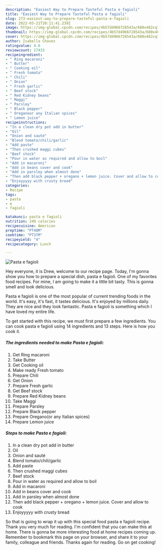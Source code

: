```yaml
---
description: "Easiest Way to Prepare Tasteful Pasta e fagioli"
title: "Easiest Way to Prepare Tasteful Pasta e fagioli"
slug: 273-easiest-way-to-prepare-tasteful-pasta-e-fagioli
date: 2022-03-21T20:11:41.239Z
image: https://img-global.cpcdn.com/recipes/4b57d4966728543a/680x482cq70/pasta-e-fagioli-recipe-main-photo.jpg
thumbnail: https://img-global.cpcdn.com/recipes/4b57d4966728543a/680x482cq70/pasta-e-fagioli-recipe-main-photo.jpg
cover: https://img-global.cpcdn.com/recipes/4b57d4966728543a/680x482cq70/pasta-e-fagioli-recipe-main-photo.jpg
author: Isabella Chavez
ratingvalue: 4.6
reviewcount: 17433
recipeingredient:
- " Ring macaroni"
- " Butter"
- " Cooking oil"
- " Fresh tomato"
- " Chili"
- " Onion"
- " Fresh garlic"
- " Beef stock"
- " Red Kidney beans"
- " Maggi"
- " Parsley"
- " Black pepper"
- " Oreganoor any Italian spices"
- " Lemon juice"
recipeinstructions:
- "In a clean dry pot add in butter"
- "Oil"
- "Onion and sauté"
- "Blend tomato/chili/garlic"
- "Add paste"
- "Then crushed maggi cubes"
- "Beef stock"
- "Pour in water as required and allow to boil"
- "Add in macaroni"
- "Add in beans cover and cook"
- "Add in parsley when almost done"
- "Then add black pepper + oregano + lemon juice. Cover and allow to cook"
- "Enjoyyyyy with crusty bread"
categories:
- Recipe
tags:
- pasta
- e
- fagioli

katakunci: pasta e fagioli 
nutrition: 249 calories
recipecuisine: American
preptime: "PT40M"
cooktime: "PT37M"
recipeyield: "4"
recipecategory: Lunch

---
```



![Pasta e fagioli](https://img-global.cpcdn.com/recipes/4b57d4966728543a/680x482cq70/pasta-e-fagioli-recipe-main-photo.jpg)

Hey everyone, it is Drew, welcome to our recipe page. Today, I'm gonna show you how to prepare a special dish, pasta e fagioli. One of my favorites food recipes. For mine, I am going to make it a little bit tasty. This is gonna smell and look delicious.

Pasta e fagioli is one of the most popular of current trending foods in the world. It's easy, it's fast, it tastes delicious. It's enjoyed by millions daily. They are nice and they look fantastic. Pasta e fagioli is something which I have loved my entire life.




To get started with this recipe, we must first prepare a few ingredients. You can cook pasta e fagioli using 14 ingredients and 13 steps. Here is how you cook it.

<!--inarticleads1-->

##### The ingredients needed to make Pasta e fagioli:

1. Get  Ring macaroni
1. Take  Butter
1. Get  Cooking oil
1. Make ready  Fresh tomato
1. Prepare  Chili
1. Get  Onion
1. Prepare  Fresh garlic
1. Get  Beef stock
1. Prepare  Red Kidney beans
1. Take  Maggi
1. Prepare  Parsley
1. Prepare  Black pepper
1. Prepare  Oregano(or any Italian spices)
1. Prepare  Lemon juice




<!--inarticleads2-->

##### Steps to make Pasta e fagioli:

1. In a clean dry pot add in butter
1. Oil
1. Onion and sauté
1. Blend tomato/chili/garlic
1. Add paste
1. Then crushed maggi cubes
1. Beef stock
1. Pour in water as required and allow to boil
1. Add in macaroni
1. Add in beans cover and cook
1. Add in parsley when almost done
1. Then add black pepper + oregano + lemon juice. Cover and allow to cook
1. Enjoyyyyy with crusty bread




So that is going to wrap it up with this special food pasta e fagioli recipe. Thank you very much for reading. I'm confident that you can make this at home. There is gonna be more interesting food at home recipes coming up. Remember to bookmark this page on your browser, and share it to your family, colleague and friends. Thanks again for reading. Go on get cooking!
